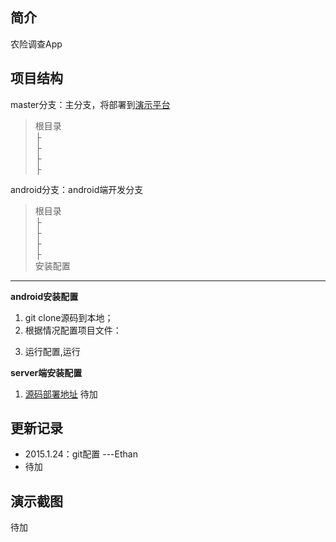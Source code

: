 简介
--
农险调查App

项目结构
----
master分支：主分支，将部署到[演示平台](http://ars.oschina.mopaas.com/)
> 根目录<br>
> ├ <br>
> ├ <br>
> ├ <br>
> ├ <br>

android分支：android端开发分支
> 根目录<br>
> ├ <br>
> ├ <br>
> ├ <br>
> ├<br>
安装配置
----

**android安装配置**

1. git clone源码到本地；
2. 根据情况配置项目文件：
> 
>

3. 运行配置,运行


**server端安装配置**

1. [源码部署地址](http://php.xlanlab.com)
待加

更新记录
----

 - 2015.1.24：git配置  ---Ethan
 - 待加


演示截图
----
待加